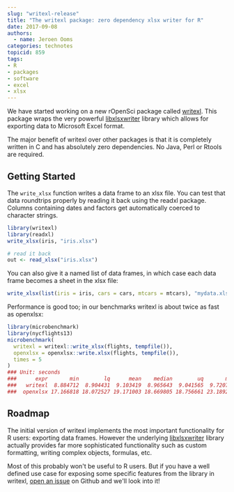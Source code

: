 ```yaml
---
slug: "writexl-release"
title: "The writexl package: zero dependency xlsx writer for R"
date: 2017-09-08
authors:
  - name: Jeroen Ooms
categories: technotes
topicid: 859
tags:
- R
- packages
- software
- excel
- xlsx
---
```


We have started working on a new rOpenSci package called [writexl](https://github.com/ropensci/writexl#readme). This package wraps the very powerful [libxlsxwriter](https://libxlsxwriter.github.io/) library which allows for exporting data to Microsoft Excel format.

The major benefit of writexl over other packages is that it is completely written in C and has absolutely zero dependencies. No Java, Perl or Rtools are required.

## Getting Started

The `write_xlsx` function writes a data frame to an xlsx file. You can test that data roundtrips properly by reading it back using the readxl package. Columns containing dates and factors get automatically coerced to character strings.

```r
library(writexl)
library(readxl)
write_xlsx(iris, "iris.xlsx")

# read it back
out <- read_xlsx("iris.xlsx")
```

You can also give it a named list of data frames, in which case each data frame becomes a sheet in the xlsx file:

```r
write_xlsx(list(iris = iris, cars = cars, mtcars = mtcars), "mydata.xlsx")
```

Performance is good too; in our benchmarks writexl is about twice as fast as openxlsx:

```r
library(microbenchmark)
library(nycflights13)
microbenchmark(
  writexl = writexl::write_xlsx(flights, tempfile()),
  openxlsx = openxlsx::write.xlsx(flights, tempfile()),
  times = 5
)
### Unit: seconds
###      expr       min        lq      mean    median        uq       max neval
###   writexl  8.884712  8.904431  9.103419  8.965643  9.041565  9.720743     5
###  openxlsx 17.166818 18.072527 19.171003 18.669805 18.756661 23.189206     5
```


## Roadmap

The initial version of writexl implements the most important functionality for R users: exporting data frames. However the underlying [libxlsxwriter](https://libxlsxwriter.github.io/) library actually provides far more sophisticated functionality such as custom formatting, writing complex objects, formulas, etc.

Most of this probably won't be useful to R users. But if you have a well defined use case for exposing some specific features from the library in writexl, [open an issue](https://github.com/ropensci/writexl/issues) on Github and we'll look into it!

